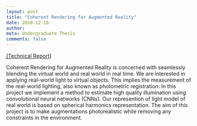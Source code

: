 ```yaml
---
layout: post
title: "Coherent Rendering for Augmented Reality"
date: 2018-12-10
author:
meta: Undergraduate Thesis
comments: false
---
```


<a href="/docs/btp_report.pdf" >[Technical Report]</a>

Coherent Rendering for Augmented Reality is concerned with seamlessly blending the virtual world and real world in real time. We are interested in applying real-world light to virtual objects. This implies the measurement of the real-world lighting, also known as photometric registration. In this project we implement a method to estimate high quality illumination using convolutional neural networks (CNNs). Our represention of light model of real world is based on spherical harmonics representation. The aim of this project is to make augmentations photorealistic while removing any constraints in the environment.
